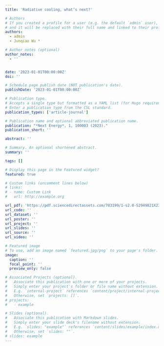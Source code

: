 ```yaml
---
title: 'Radiative cooling, what’s next?'

# Authors
# If you created a profile for a user (e.g. the default `admin` user), write the username (folder name) here
# and it will be replaced with their full name and linked to their profile.
authors: 
  - admin
  - Junqiao Wu *

# Author notes (optional)
author_notes:
  - ''


date: '2023-01-01T00:00:00Z'
doi: ''

# Schedule page publish date (NOT publication's date).
publishDate: '2023-01-01T00:00:00Z'

# Publication type.
# Accepts a single type but formatted as a YAML list (for Hugo requirements).
# Enter a publication type from the CSL standard.
publication_types: ['article-journal']

# Publication name and optional abbreviated publication name.
publication: "*Next Energy*, 1, 100003 (2023)."
publication_short: ''

abstract: ''

# Summary. An optional shortened abstract.
summary: ''

tags: []

# Display this page in the Featured widget?
featured: true

# Custom links (uncomment lines below)
# links:
# - name: Custom Link
#   url: http://example.org

url_pdf: 'https://pdf.sciencedirectassets.com/783199/1-s2.0-S2949821X23X00027/1-s2.0-S2949821X23000029/main.pdf?X-Amz-Security-Token=IQoJb3JpZ2luX2VjEKv%2F%2F%2F%2F%2F%2F%2F%2F%2F%2FwEaCXVzLWVhc3QtMSJHMEUCIQDOC50L2qfdPucsEoK1GjoPCtpB49HUwTGwPb7mp6AuWgIgbvZ1IoGK06VImwDlxn3Heaop3CBb4o72N7zoSyXeh6MquwUI5P%2F%2F%2F%2F%2F%2F%2F%2F%2F%2FARAFGgwwNTkwMDM1NDY4NjUiDOwPdXcIy%2B1l%2FXftxCqPBc24rDhla5mCCgX6dCPty3sk63JnRT4C6RKaQT7M4QxNpqzkXdLNjqC0EKl6ZUPmuMuqkNRG1LvEp24Q%2F18LdIORASWS6RdonsjTXmXsGkt%2BOTOe6xqEK7NkBIq907CLmqc8eLm%2BWm9rcxx8yaZlD3%2BUKtfFW%2Fxj2OOcYqu563JYs%2BH0WM8Ld20xCB7W0nSo5TfcB4jg6opGA3jS0A6%2BQU1Om5U%2BP5cefohfeahAOZMKCXkzGrpetAQW1mJLeJOWjdQw9gj3qJDRO7E4Y27fOqf9Q7q%2BnJmeINLxxiZ7Oz%2FPzUgUQRFp3FcUvOedVZF79cUW20TQGLdfhw5qusCZfOZt%2BadyYw5biiDPTgoSeIJNnAT8yEOTaIjoR0xIA4qcJn3fmtv4kW7TGz0HFAJAVII1oe1%2BjyLaDpe8WGltVQD1c16nNhoV8KImfAKhaSMq3ql8sRKhAuSmajXH8AVz2CwW4SxikgnVfN8vZ9vzZwVtxXecXXg4UxeKNClr3f6j4%2BVMsOeC0xjBTahuAOhb0AxZekVUtgsvSzorlHSSDfyIOBTmNZggLoWl3O9oY1BtDGG8tpYDXGnxG6R8iwRrKhbnkh0LPWWGncf0CJljYhT7KvyTQW%2FlekSUcIs8yGS2chvHJ16EDQsl%2FVzw3uf48dmN%2BPOAuWksa9wG%2FYjLEnK5GLeU2nVZxDGYkMbjVgZQ7Urg08PTCHEhEkCWaD7xbee3g8VALIJR79X2UlEBoZXLIYQwWylig%2FgYHkf0bEoJkEVcUfbgJQfiyAQbCnPHzny3OVVFKOZvQgLF8QzZmihCuA1bkbA9Odt8zyncacE8OoySjp9yDA3zqkKxCCHvZSjHCyTiuH78PiYB3r%2BazkQwzdSZvgY6sQFYNmJb%2Fmkdp7mfez5K20VfHi9plUg1bgSH%2BgQ72SdVKzD9TiOIu4mkWkWxfApp4F7C0tMc1w%2BEqeTmYGcye8PPk2ax%2BVs4XyDcc7r1dhArftg2V7vBiqSxnSIwG2fGLd01tvPAPbvITgnbKGMeFU3wxYEBB8Y7DVofZIDtc33Vm3mO%2FTGkjZQtxAOFf1VMk1XVkvYHqUbKHYAX42qHNnxVIz0eDmG3pV7zIQxtdPZ5taU%3D&X-Amz-Algorithm=AWS4-HMAC-SHA256&X-Amz-Date=20250304T033229Z&X-Amz-SignedHeaders=host&X-Amz-Expires=299&X-Amz-Credential=ASIAQ3PHCVTYRVHFLUFF%2F20250304%2Fus-east-1%2Fs3%2Faws4_request&X-Amz-Signature=0fac3cf369b173e709e9128b3cdb2bfad64248ea22eaec4fa13141afec1e5f47&hash=4edce2a6b93eaa0725cfb3e7ae82da0c930fc2f147085c08482c99b1c35f75ad&host=68042c943591013ac2b2430a89b270f6af2c76d8dfd086a07176afe7c76c2c61&pii=S2949821X23000029&tid=spdf-ac976142-83b8-476a-9046-2e618897f05b&sid=45bbbc719c34e94fbc5898039eea852efb8agxrqa&type=client&tsoh=d3d3LnNjaWVuY2VkaXJlY3QuY29t&rh=d3d3LnNjaWVuY2VkaXJlY3QuY29t&ua=1908585e010157055b52&rr=91ae4e837b3dcf22&cc=cn'
url_code: ''
url_dataset: ''
url_poster: ''
url_project: ''
url_slides: ''
url_source: ''
url_video: ''

# Featured image
# To use, add an image named `featured.jpg/png` to your page's folder.
image:
  caption: ''
  focal_point: ''
  preview_only: false

# Associated Projects (optional).
#   Associate this publication with one or more of your projects.
#   Simply enter your project's folder or file name without extension.
#   E.g. `internal-project` references `content/project/internal-project/index.md`.
#   Otherwise, set `projects: []`.
# projects:
#   - example

# Slides (optional).
#   Associate this publication with Markdown slides.
#   Simply enter your slide deck's filename without extension.
#   E.g. `slides: "example"` references `content/slides/example/index.md`.
#   Otherwise, set `slides: ""`.
# slides: example
---
```

